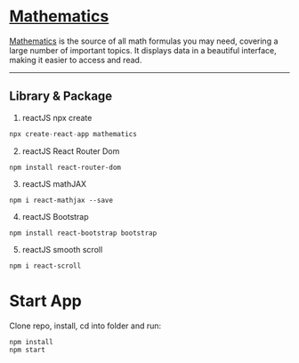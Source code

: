 # [Mathematics](https://mkabumattar.github.io/mathematics/)

[Mathematics](https://mkabumattar.github.io/mathematics/) is the source of all math formulas you may need, covering a large number of important topics. It displays data in a beautiful interface, making it easier to access and read.

---

## Library & Package

1. reactJS npx create

```java
npx create-react-app mathematics
```

2. reactJS React Router Dom

```
npm install react-router-dom
```

3. reactJS mathJAX

```
npm i react-mathjax --save
```

4. reactJS Bootstrap

```
npm install react-bootstrap bootstrap
```

5. reactJS smooth scroll

```
npm i react-scroll
```

# Start App
Clone repo, install, cd into folder and run:
```git
npm install
npm start
```
